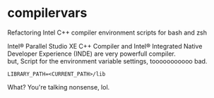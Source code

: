 # compilervars

Refactoring Intel C++ compiler environment scripts for bash and zsh

Intel® Parallel Studio XE C++ Compiler and Intel® Integrated Native Developer Experience (INDE) are very powerfull compiler.  
but, Script for the environment variable settings, tooooooooooo bad.

```
LIBRARY_PATH=<CURRENT_PATH>/lib
```

What? You're talking nonsense, lol.

